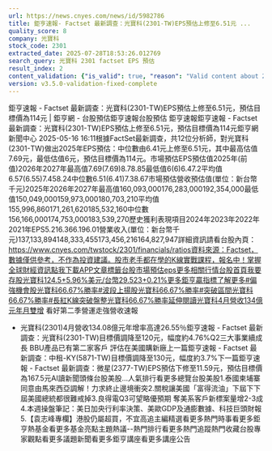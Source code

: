 ```yaml
---
url: https://news.cnyes.com/news/id/5982786
title: 鉅亨速報- Factset 最新調查：光寶科(2301-TW)EPS預估上修至6.51元 ...
quality_score: 8
company: 光寶科
stock_code: 2301
extracted_date: 2025-07-28T18:53:26.012769
search_query: 光寶科 2301 factset EPS 預估
result_index: 2
content_validation: {"is_valid": true, "reason": "Valid content about 2301"}
version: v3.5.0-validation-fixed-complete
---
```


鉅亨速報 - Factset 最新調查：光寶科(2301-TW)EPS預估上修至6.51元，預估目標價為114元 | 鉅亨網 - 台股預估‌‌鉅亨速報台股預估 鉅亨速報鉅亨速報 - Factset 最新調查：光寶科(2301-TW)EPS預估上修至6.51元，預估目標價為114元鉅亨網新聞中心 2025-05-16 16:11‌根據FactSet最新調查，共12位分析師，對光寶科(2301-TW)做出2025年EPS預估：中位數由6.41元上修至6.51元，其中最高估值7.69元，最低估值6元，預估目標價為114元。市場預估EPS預估值2025年(前值)2026年2027年最高值7.69(7.69)8.78.85最低值6(6)6.47.2平均值6.57(6.55)7.458.24中位數6.51(6.41)7.38.67市場預估營收‌預估值(單位：新台幣千元)2025年2026年2027年最高值160,093,000176,283,000192,354,000最低值150,049,000159,973,000180,703,210平均值155,996,860171,261,620185,532,160中位數156,166,000174,753,000183,539,270歷史獲利表現項目2024年2023年2022年2021年EPS5.216.366.196.01營業收入(單位：新台幣千元)137,133,894148,333,455173,456,216164,827,947詳細資訊請看台股內頁：https://www.cnyes.com/twstock/2301/financials/ratios資料來源：Factset，數據僅供參考，不作為投資建議。股市老手都在學的K線實戰課程，報名中！掌握全球財經資訊點我下載APP文章標籤台股市場預估eps更多相關行情台股首頁我要存股光寶科124.5+5.96%美元/台幣29.523+0.21%更多鉅亨贏指標了解更多#偏強機會股光寶科66.67%勝率#波段上揚股光寶科66.67%勝率#突破區間光寶科66.67%勝率#長紅K線突破盤整光寶科66.67%勝率延伸閱讀光寶科4月營收134億元年月雙增 看好第二季營運走強營收速報
- 光寶科(2301)4月營收134.08億元年增率高達26.55％鉅亨速報 - Factset 最新調查：光寶科(2301-TW)目標價調降至120元，幅度約4.76%Q2三大事業續成長 BBU產品已有第二家客戶 評估在美國購新廠‌上一篇鉅亨速報 - Factset 最新調查：中租-KY(5871-TW)目標價調降至130元，幅度約3.7%下一篇鉅亨速報 - Factset 最新調查：微星(2377-TW)EPS預估下修至11.59元，預估目標價為167.5元‌‌AI讀新聞頭條台股美股...人氣排行看更多總覽台股美股1.泰國柬埔寨同意由馬來西亞調解！力求終止邊境衝突2.關稅讓美國「富得流油」下屆下下屆美國總統都很難戒掉3.良得電Q3可望略優預期 奪美系客戶新標案量增2-3成4.本週操盤筆記：美日加央行利率決策、美歐GDP及通膨數據、科技巨頭財報5.【袁志峰專欄】港股仍屬超買，不宜高追‌主編精選看更多‌熱門時事看更多‌‌‌‌‌‌‌‌‌‌‌‌‌‌‌‌‌鉅亨熱基金看更多基金亮點主題熱議‌‌‌‌--‌‌‌‌熱門排行看更多熱門追蹤熱門收藏‌‌‌‌‌‌‌‌‌台股專家觀點看更多議題新聞看更多鉅亨講座看更多講座公告‌‌‌‌‌‌‌‌